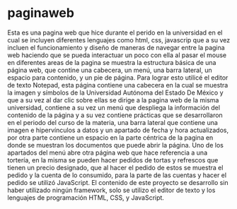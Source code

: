 # paginaweb
Esta es una pagina web que hice durante el perido en la universidad en el cual se incluyen diferentes lenguajes como html, css, javascrip que a su vez incluen el funcionamiento
y diseño de maneras de navegar entre la pagina web haciendo que se pueda interactuar un poco con ella al pasar el mouse en diferentes areas de la pagina
se muestra la estructura básica de una página web, que contine una cabecera, 
un menú, una barra lateral, un espacio para contenido, y un pie de página.
Para lograr esto utilicé el editor de texto Notepad, esta página contiene una cabecera en la 
cual se muestra la imagen y símbolos de la Universidad Autónoma del Estado De México y 
que a su vez al dar clic sobre ellas se dirige a la pagina web de la misma universidad, contiene 
a su vez un menú que despliega la información del contenido de la página y a su vez contiene 
prácticas que se desarrollaron en el periodo del curso de la materia, una barra lateral que
contiene una imagen e hipervínculos a datos y un apartado de fecha y hora actualizados, por 
otra parte contiene un espacio en la parte céntrica de la pagina en donde se muestran los 
documentos que puede abrir la página.
Uno de los apartados del menú abre otra página web que hace referencia a una tortería, en la 
misma se pueden hacer pedidos de tortas y refrescos que tienen un precio designado, que al 
hacer el pedido de estos se muestra el pedido y la cuenta de lo consumido, para la parte de 
las cuentas y hacer el pedido se utilizó JavaScript.
El contenido de este proyecto se desarrollo sin haber utilizado ningún framework, solo se 
utilizo el editor de texto y los lenguajes de programación HTML, CSS, y JavaScript.
